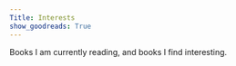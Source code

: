 ```yaml
---
Title: Interests
show_goodreads: True
---
```


Books I am currently reading, and books I find interesting.
